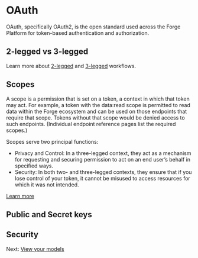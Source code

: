 # OAuth

OAuth, specifically OAuth2, is the open standard used across the Forge Platform for token-based authentication and authorization.

## 2-legged vs 3-legged

Learn more about [2-legged](https://developer.autodesk.com/en/docs/oauth/v2/tutorials/get-2-legged-token/) and [3-legged](https://developer.autodesk.com/en/docs/oauth/v2/tutorials/get-3-legged-token/) workflows.

## Scopes

A scope is a permission that is set on a token, a context in which that token may act. For example, a token with the data:read scope is permitted to read data within the Forge ecosystem and can be used on those endpoints that require that scope. Tokens without that scope would be denied access to such endpoints. (Individual endpoint reference pages list the required scopes.)

Scopes serve two principal functions:

- Privacy and Control: In a three-legged context, they act as a mechanism for requesting and securing permission to act on an end user’s behalf in specified ways.
- Security: In both two- and three-legged contexts, they ensure that if you lose control of your token, it cannot be misused to access resources for which it was not intended.

[Learn more](https://developer.autodesk.com/en/docs/oauth/v2/overview/scopes/)

## Public and Secret keys

## Security

Next: [View your models](tutorials/viewmodels)
